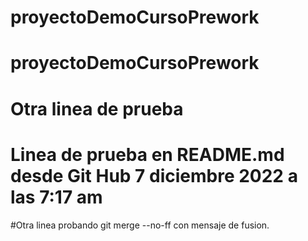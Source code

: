 # proyectoDemoCursoPrework
# proyectoDemoCursoPrework
# Otra linea de prueba
# Linea de prueba en README.md desde Git Hub 7 diciembre 2022 a las 7:17 am
#Otra linea probando git merge --no-ff con mensaje de fusion.
